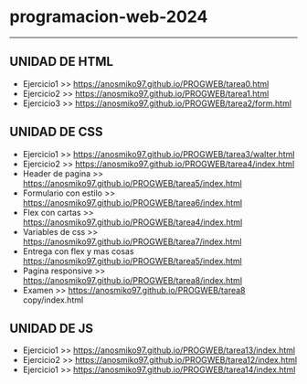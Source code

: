 # programacion-web-2024
---
## UNIDAD DE HTML
- Ejercicio1 >> https://anosmiko97.github.io/PROGWEB/tarea0.html
- Ejercicio2 >> https://anosmiko97.github.io/PROGWEB/tarea1.html
- Ejercicio3 >> https://anosmiko97.github.io/PROGWEB/tarea2/form.html

## UNIDAD DE CSS
- Ejercicio1 >> https://anosmiko97.github.io/PROGWEB/tarea3/walter.html
- Ejercicio2 >> https://anosmiko97.github.io/PROGWEB/tarea4/index.html
- Header de pagina >> https://anosmiko97.github.io/PROGWEB/tarea5/index.html
- Formulario con estilo >> https://anosmiko97.github.io/PROGWEB/tarea6/index.html
- Flex con cartas >> https://anosmiko97.github.io/PROGWEB/tarea4/index.html
- Variables de css >> https://anosmiko97.github.io/PROGWEB/tarea7/index.html
- Entrega con flex y mas cosas https://anosmiko97.github.io/PROGWEB/tarea5/index.html
- Pagina responsive >> https://anosmiko97.github.io/PROGWEB/tarea8/index.html
- Examen >> https://anosmiko97.github.io/PROGWEB/tarea8 copy/index.html

## UNIDAD DE JS
- Ejercicio1 >> https://anosmiko97.github.io/PROGWEB/tarea13/index.html
- Ejercicio2 >> https://anosmiko97.github.io/PROGWEB/tarea12/index.html
- Ejercicio1 >> https://anosmiko97.github.io/PROGWEB/tarea14/index.html

